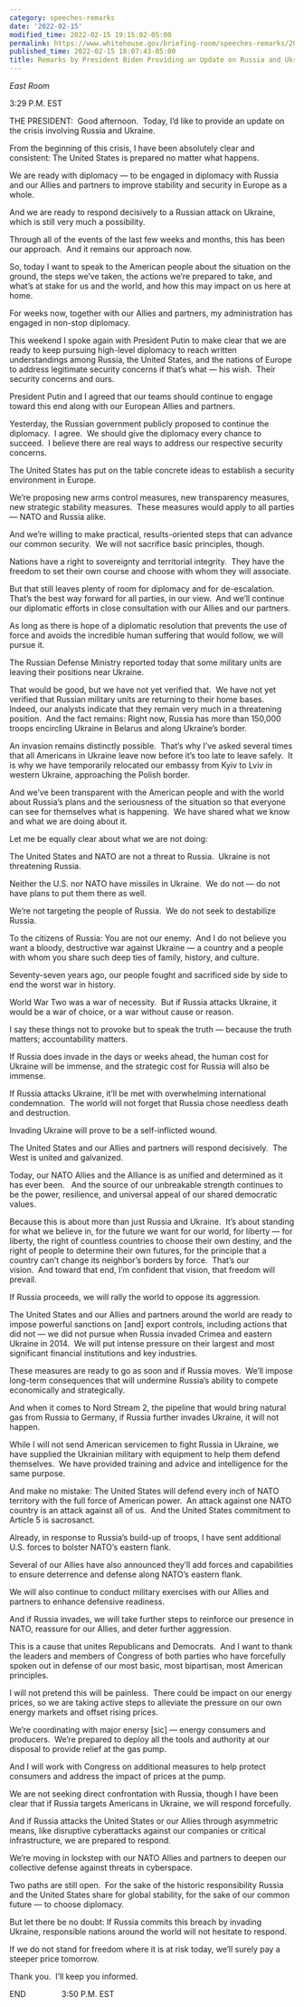 ```yaml
---
category: speeches-remarks
date: '2022-02-15'
modified_time: 2022-02-15 19:15:02-05:00
permalink: https://www.whitehouse.gov/briefing-room/speeches-remarks/2022/02/15/remarks-by-president-biden-providing-an-update-on-russia-and-ukraine/
published_time: 2022-02-15 18:07:43-05:00
title: Remarks by President Biden Providing an Update on Russia and Ukraine
---
```

 
*East Room*

3:29 P.M. EST  
  
THE PRESIDENT:  Good afternoon.  Today, I’d like to provide an update on
the crisis involving Russia and Ukraine.  
  
From the beginning of this crisis, I have been absolutely clear and
consistent: The United States is prepared no matter what happens.   
  
We are ready with diplomacy — to be engaged in diplomacy with Russia and
our Allies and partners to improve stability and security in Europe as a
whole.   
  
And we are ready to respond decisively to a Russian attack on Ukraine,
which is still very much a possibility.  
  
Through all of the events of the last few weeks and months, this has
been our approach.  And it remains our approach now.  
  
So, today I want to speak to the American people about the situation on
the ground, the steps we’ve taken, the actions we’re prepared to take,
and what’s at stake for us and the world, and how this may impact on us
here at home.  
  
For weeks now, together with our Allies and partners, my administration
has engaged in non-stop diplomacy.  
  
This weekend I spoke again with President Putin to make clear that we
are ready to keep pursuing high-level diplomacy to reach written
understandings among Russia, the United States, and the nations of
Europe to address legitimate security concerns if that’s what — his
wish.  Their security concerns and ours.  
  
President Putin and I agreed that our teams should continue to engage
toward this end along with our European Allies and partners.  
  
Yesterday, the Russian government publicly proposed to continue the
diplomacy.  I agree.  We should give the diplomacy every chance to
succeed.  I believe there are real ways to address our respective
security concerns.  
  
The United States has put on the table concrete ideas to establish a
security environment in Europe.  
  
We’re proposing new arms control measures, new transparency measures,
new strategic stability measures.  These measures would apply to all
parties — NATO and Russia alike.  
  
And we’re willing to make practical, results-oriented steps that can
advance our common security.  We will not sacrifice basic principles,
though.  
  
Nations have a right to sovereignty and territorial integrity.  They
have the freedom to set their own course and choose with whom they will
associate.  
  
But that still leaves plenty of room for diplomacy and for
de-escalation.  That’s the best way forward for all parties, in our
view.  And we’ll continue our diplomatic efforts in close consultation
with our Allies and our partners.  
  
As long as there is hope of a diplomatic resolution that prevents the
use of force and avoids the incredible human suffering that would
follow, we will pursue it.  
  
The Russian Defense Ministry reported today that some military units are
leaving their positions near Ukraine.  
  
That would be good, but we have not yet verified that.  We have not yet
verified that Russian military units are returning to their home bases. 
Indeed, our analysts indicate that they remain very much in a
threatening position.  And the fact remains: Right now, Russia has more
than 150,000 troops encircling Ukraine in Belarus and along Ukraine’s
border.  
  
An invasion remains distinctly possible.  That’s why I’ve asked several
times that all Americans in Ukraine leave now before it’s too late to
leave safely.  It is why we have temporarily relocated our embassy from
Kyiv to Lviv in western Ukraine, approaching the Polish border.   
  
And we’ve been transparent with the American people and with the world
about Russia’s plans and the seriousness of the situation so that
everyone can see for themselves what is happening.  We have shared what
we know and what we are doing about it.  
  
Let me be equally clear about what we are not doing:  
  
The United States and NATO are not a threat to Russia.  Ukraine is not
threatening Russia.   
  
Neither the U.S. nor NATO have missiles in Ukraine.  We do not — do not
have plans to put them there as well.  
  
We’re not targeting the people of Russia.  We do not seek to destabilize
Russia.  
  
To the citizens of Russia: You are not our enemy.  And I do not believe
you want a bloody, destructive war against Ukraine — a country and a
people with whom you share such deep ties of family, history, and
culture.  
  
Seventy-seven years ago, our people fought and sacrificed side by side
to end the worst war in history.  
  
World War Two was a war of necessity.  But if Russia attacks Ukraine, it
would be a war of choice, or a war without cause or reason.  
  
I say these things not to provoke but to speak the truth — because the
truth matters; accountability matters.  
  
If Russia does invade in the days or weeks ahead, the human cost for
Ukraine will be immense, and the strategic cost for Russia will also be
immense.  
  
If Russia attacks Ukraine, it’ll be met with overwhelming international
condemnation.  The world will not forget that Russia chose needless
death and destruction.  
  
Invading Ukraine will prove to be a self-inflicted wound.  
  
The United States and our Allies and partners will respond decisively. 
The West is united and galvanized.  
  
Today, our NATO Allies and the Alliance is as unified and determined as
it has ever been.   And the source of our unbreakable strength continues
to be the power, resilience, and universal appeal of our shared
democratic values.  
  
Because this is about more than just Russia and Ukraine.  It’s about
standing for what we believe in, for the future we want for our world,
for liberty — for liberty, the right of countless countries to choose
their own destiny, and the right of people to determine their own
futures, for the principle that a country can’t change its neighbor’s
borders by force.  That’s our vision.  And toward that end, I’m
confident that vision, that freedom will prevail.  
  
If Russia proceeds, we will rally the world to oppose its aggression.  
  
The United States and our Allies and partners around the world are ready
to impose powerful sanctions on \[and\] export controls, including
actions that did not — we did not pursue when Russia invaded Crimea and
eastern Ukraine in 2014.  We will put intense pressure on their largest
and most significant financial institutions and key industries.  
  
These measures are ready to go as soon and if Russia moves.  We’ll
impose long-term consequences that will undermine Russia’s ability to
compete economically and strategically.  
  
And when it comes to Nord Stream 2, the pipeline that would bring
natural gas from Russia to Germany, if Russia further invades Ukraine,
it will not happen.  
  
While I will not send American servicemen to fight Russia in Ukraine, we
have supplied the Ukrainian military with equipment to help them defend
themselves.  We have provided training and advice and intelligence for
the same purpose.   
  
And make no mistake: The United States will defend every inch of NATO
territory with the full force of American power.  An attack against one
NATO country is an attack against all of us.  And the United States
commitment to Article 5 is sacrosanct.   
  
Already, in response to Russia’s build-up of troops, I have sent
additional U.S. forces to bolster NATO’s eastern flank.  
  
Several of our Allies have also announced they’ll add forces and
capabilities to ensure deterrence and defense along NATO’s eastern
flank.  
  
We will also continue to conduct military exercises with our Allies and
partners to enhance defensive readiness.   
  
And if Russia invades, we will take further steps to reinforce our
presence in NATO, reassure for our Allies, and deter further
aggression.  
  
This is a cause that unites Republicans and Democrats.  And I want to
thank the leaders and members of Congress of both parties who have
forcefully spoken out in defense of our most basic, most bipartisan,
most American principles.  
  
I will not pretend this will be painless.  There could be impact on our
energy prices, so we are taking active steps to alleviate the pressure
on our own energy markets and offset rising prices.  
  
We’re coordinating with major enersy \[sic\] — energy consumers and
producers.  We’re prepared to deploy all the tools and authority at our
disposal to provide relief at the gas pump.   
  
And I will work with Congress on additional measures to help protect
consumers and address the impact of prices at the pump.  
  
We are not seeking direct confrontation with Russia, though I have been
clear that if Russia targets Americans in Ukraine, we will respond
forcefully.  
  
And if Russia attacks the United States or our Allies through asymmetric
means, like disruptive cyberattacks against our companies or critical
infrastructure, we are prepared to respond.   
  
We’re moving in lockstep with our NATO Allies and partners to deepen our
collective defense against threats in cyberspace.  
  
Two paths are still open.  For the sake of the historic responsibility
Russia and the United States share for global stability, for the sake of
our common future — to choose diplomacy.  
  
But let there be no doubt: If Russia commits this breach by invading
Ukraine, responsible nations around the world will not hesitate to
respond.   
  
If we do not stand for freedom where it is at risk today, we’ll surely
pay a steeper price tomorrow.   
  
Thank you.  I’ll keep you informed.  
  
END                3:50 P.M. EST
